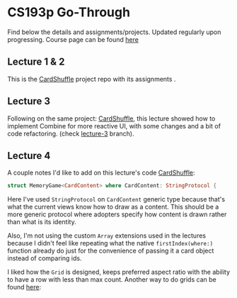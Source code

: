 # CS193p Go-Through

Find below the details and assignments/projects. Updated regularly upon progressing. Course page can be found [here](https://cs193p.sites.stanford.edu/)

## Lecture 1 & 2

This is the [CardShuffle](https://github.com/ATahhan/CardShuffle) project repo with its assignments .

## Lecture 3

Following on the same project: [CardShuffle](https://github.com/ATahhan/CardShuffle), this lecture showed how to implement Combine for more reactive UI, with some changes and a bit of code refactoring. (check [lecture-3](https://github.com/ATahhan/CardShuffle/tree/lecture-3) branch).

## Lecture 4

A couple notes I'd like to add on this lecture's code [CardShuffle](https://github.com/ATahhan/CardShuffle):

```swift
struct MemoryGame<CardContent> where CardContent: StringProtocol {
```
Here I've used `StringProtocol` on `CardContent` generic type because that's what the current views know how to draw as a content. This should be a more generic protocol where adopters specify how content is drawn rather than what is its identity.

Also, I'm not using the custom `Array` extensions used in the lectures because I didn't feel like repeating what the native `firstIndex(where:)` function already do just for the convenience of passing it a card object instead of comparing ids.

I liked how the `Grid` is designed, keeps preferred aspect ratio with the ability to have a row with less than max count. Another way to do grids can be found [here](https://www.hackingwithswift.com/quick-start/swiftui/how-to-position-views-in-a-grid): 